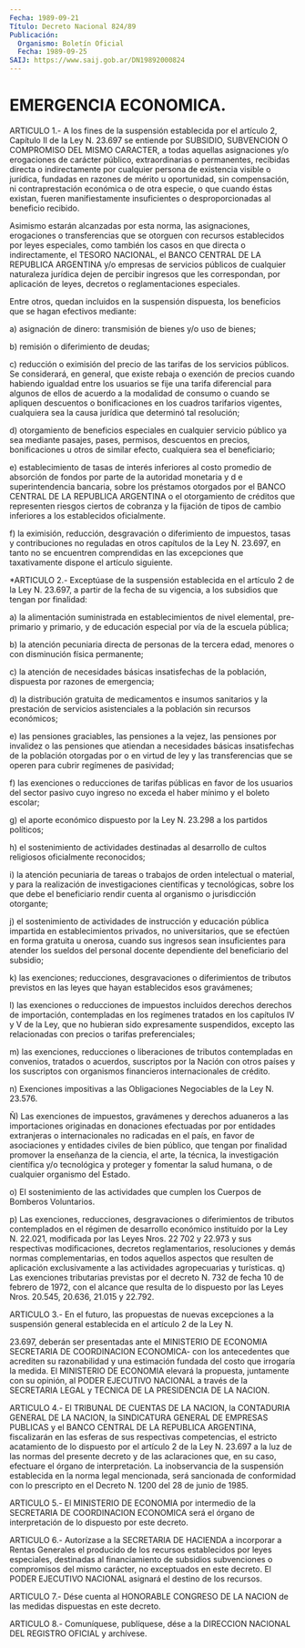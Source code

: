 ```yaml
---
Fecha: 1989-09-21
Título: Decreto Nacional 824/89
Publicación:
  Organismo: Boletín Oficial
  Fecha: 1989-09-25
SAIJ: https://www.saij.gob.ar/DN19892000824
---
```

# EMERGENCIA ECONOMICA.

<a id="1"></a>
ARTICULO  1.-  A los fines de la suspensión establecida por el artículo 2, Capítulo  II  de  la  Ley  N.  23.697  se  entiende por SUBSIDIO,  SUBVENCION  O  COMPROMISO  DEL  MISMO CARACTER, a  todas aquellas   asignaciones  y/o  erogaciones  de  carácter    público, extraordinarias  o  permanentes, recibidas directa o indirectamente por cualquier persona  de  existencia  visible o jurídica, fundadas en  razones  de  mérito  u  oportunidad,  sin    compensación,   ni contraprestación  económica  o  de otra especie, o que cuando éstas existan, fueren manifiestamente insuficientes  o  desproporcionadas al beneficio recibido.

Asimismo  estarán  alcanzadas  por  esta  norma,  las asignaciones, erogaciones    o   transferencias  que  se  otorguen  con  recursos establecidos por leyes  especiales,  como  también los casos en que directa o indirectamente, el TESORO NACIONAL,  el  BANCO CENTRAL DE LA  REPUBLICA  ARGENTINA  y/o  empresas  de  servicios públicos  de cualquier naturaleza jurídica dejen de percibir  ingresos  que  les correspondan,  por aplicación de leyes, decretos o reglamentaciones especiales.

Entre otros, quedan  incluidos  en  la  suspensión  dispuesta,  los beneficios que se hagan efectivos mediante:

a)  asignación  de dinero: transmisión de bienes y/o uso de bienes;

b) remisión o diferimiento de deudas;

c)  reducción  o  eximisión  del  precio  de  las  tarifas  de  los servicios públicos.  Se  considerará, en general, que existe rebaja o exención de precios cuando  habiendo  igualdad entre los usuarios se fije una tarifa diferencial para algunos  de  ellos de acuerdo a la  modalidad  de  consumo  o  cuando  se  apliquen  descuentos   o bonificaciones  en  los cuadros tarifarios vigentes, cualquiera sea la causa jurídica que determinó tal resolución;

d)  otorgamiento de beneficios  especiales  en  cualquier  servicio público  ya  sea  mediante  pasajes, pases, permisos, descuentos en precios, bonificaciones u otros  de  similar efecto, cualquiera sea el beneficiario;

e)  establecimiento  de  tasas  de  interés   inferiores  al  costo promedio  de  absorción  de  fondos  por  parte  de  la   autoridad monetaria  y  d  e  superintendencia  bancaria, sobre los préstamos otorgados  por  el  BANCO CENTRAL DE LA REPUBLICA  ARGENTINA  o  el otorgamiento  de  créditos   que  representen  riesgos  ciertos  de cobranza  y  la  fijación  de tipos  de  cambio  inferiores  a  los establecidos oficialmente.

f)  la  eximisión,  reducción,    desgravación  o  diferimiento  de impuestos, tasas y contribuciones no  reguladas  en otros capítulos de la Ley N. 23.697, en tanto no se encuentren comprendidas  en las excepciones   que  taxativamente  dispone  el  artículo  siguiente.

<a id="2"></a>
*ARTICULO  2.-  Exceptúase  de la suspensión establecida en el artículo  2  de  la Ley N. 23.697, a  partir  de  la  fecha  de  su vigencia,  a  los  subsidios    que   tengan  por  finalidad:

a)  la  alimentación  suministrada  en  establecimientos  de  nivel elemental,  pre-primario y primario, y de  educación  especial  por vía de la escuela pública;

b) la atención  pecuniaria  directa de personas de la tercera edad, menores o con disminución física permanente;

c)  la  atención  de  necesidades    básicas  insatisfechas  de  la población, dispuesta por razones de emergencia;

d) la distribución gratuita de medicamentos  e insumos sanitarios y la  prestación  de  servicios  asistenciales  a  la  población  sin recursos económicos;

e)  las  pensiones  graciables,  las  pensiones  a  la  vejez,  las pensiones  por invalidez o las pensiones que atiendan a necesidades básicas insatisfechas  de la población otorgadas por o en virtud de ley y las transferencias  que  se  operen  para cubrir regímenes de pasividad;

f)  las exenciones o reducciones de tarifas públicas  en  favor  de los usuarios  del  sector  pasivo  cuyo  ingreso no exceda el haber mínimo y el boleto escolar;

g)  el  aporte  económico  dispuesto por la Ley  N.  23.298  a  los partidos políticos;

h)  el sostenimiento de actividades  destinadas  al  desarrollo  de cultos religiosos oficialmente reconocidos;

i) la atención pecuniaria de tareas o trabajos de orden intelectual  o  material,  y para la realización de investigaciones científicas y tecnológicas,  sobre  los  que  debe  el beneficiario rendir   cuenta  al  organismo  o  jurisdicción  otorgante;

j) el sostenimiento  de  actividades  de  instrucción  y  educación pública  impartida en establecimientos privados, no universitarios, que se efectúen  en  forma  gratuita u onerosa, cuando sus ingresos sean insuficientes para atender  los  sueldos  del personal docente dependiente del beneficiario del subsidio;

k) las exenciones; reducciones, desgravaciones o  diferimientos  de tributos  previstos  en  las  leyes  que  hayan  establecidos  esos gravámenes;

l)  las  exenciones  o  reducciones de impuestos incluidos derechos derechos de importación,  contempladas en los regímenes tratados en los capítulos IV y V de la  Ley,  que no hubieran sido expresamente suspendidos,  excepto  las  relacionadas   con  precios  o  tarifas preferenciales;

m)  las  exenciones,  reducciones  o  liberaciones    de   tributos contempladas en convenios, tratados o acuerdos, suscriptos  por  la Nación con otros países y los suscriptos con organismos financieros internacionales de crédito.

n)  Exenciones impositivas a las Obligaciones Negociables de la Ley N. 23.576.

Ñ) Las  exenciones  de impuestos, gravámenes y derechos aduaneros a las  importaciones originadas  en  donaciones  efectuadas  por  por entidades  extranjeras  o  internacionales no radicadas en el país, en favor de asociaciones y entidades  civiles  de bien público, que tengan por finalidad promover la enseñanza de la  ciencia, el arte, la técnica, la investigación científica y/o tecnológica  y proteger y  fomentar  la  salud humana, o de cualquier organismo del Estado.

o) El sostenimiento  de  las actividades que cumplen los Cuerpos de Bomberos Voluntarios.

p) Las exenciones, reducciones,  desgravaciones  o diferimientos de tributos  contemplados  en  el  régimen  de  desarrollo   económico instituído por la Ley N. 22.021, modificada por las Leyes  Nros. 22 702 y 22.973 y sus respectivas modificaciones, decretos reglamentarios,  resoluciones  y  demás normas complementarias,  en todos aquellos aspectos que resulten  de  aplicación exclusivamente a las actividades agropecuarias y turísticas. q)  Las  exenciones tributarias previstas por el decreto N. 732 de fecha 10 de  febrero de  1972,  con el alcance que resulta de lo dispuesto por las Leyes Nros. 20.545, 20.636, 21.015 y 22.792.

<a id="3"></a>
ARTICULO 3.- En el futuro, las propuestas de nuevas excepciones a la  suspensión  general establecida en el artículo 2 de la Ley N.

23.697, deberán ser  presentadas  ante  el  MINISTERIO DE ECONOMIA SECRETARIA  DE  COORDINACION  ECONOMICA- con los  antecedentes  que acrediten su razonabilidad y una  estimación  fundada del costo que irrogaría  la  medida.  El  MINISTERIO  DE  ECONOMIA    elevará  la propuesta,  juntamente con su opinión, al PODER EJECUTIVO  NACIONAL a través de la  SECRETARIA  LEGAL y TECNICA DE LA PRESIDENCIA DE LA NACION.

<a id="4"></a>
ARTICULO 4.- El TRIBUNAL DE CUENTAS DE LA NACION, la CONTADURIA GENERAL  DE  LA NACION, la SINDICATURA GENERAL DE EMPRESAS PUBLICAS y el BANCO CENTRAL  DE  LA REPUBLICA ARGENTINA, fiscalizarán en las esferas de sus respectivas  competencias,  el  estricto acatamiento de lo dispuesto por el artículo 2 de la Ley N. 23.697  a  la luz de las  normas del presente decreto y de las aclaraciones que,  en  su caso,  efectuare  el  órgano de interpretación. La inobservancia de la  suspensión establecida  en  la  norma  legal  mencionada,  será sancionada  de  conformidad con lo prescripto en el Decreto N. 1200 del 28 de junio de 1985.

<a id="5"></a>
ARTICULO  5.-  El  MINISTERIO DE ECONOMIA por intermedio de la SECRETARIA DE COORDINACION ECONOMICA será el órgano de interpretación de lo dispuesto por este decreto.

<a id="6"></a>
ARTICULO  6.-  Autorízase  a  la  SECRETARIA  DE  HACIENDA  a incorporar   a  Rentas  Generales  el  producido  de  los  recursos establecidos  por leyes especiales, destinadas al financiamiento de subsidios  subvenciones   o  compromisos  del  mismo  carácter,  no exceptuados en este decreto.  El  PODER EJECUTIVO NACIONAL asignará el destino de los recursos.

<a id="7"></a>
ARTICULO 7.- Dése cuenta al HONORABLE CONGRESO DE LA NACION de las medidas dispuestas en este decreto.

<a id="8"></a>
ARTICULO  8.-  Comuníquese,  publíquese,  dése  a la DIRECCION NACIONAL DEL REGISTRO OFICIAL y archívese.